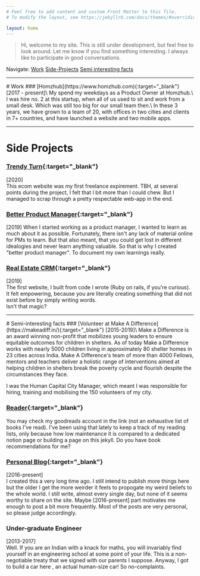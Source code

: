 ```yaml
---
# Feel free to add content and custom Front Matter to this file.
# To modify the layout, see https://jekyllrb.com/docs/themes/#overriding-theme-defaults

layout: home
---
```

> Hi, welcome to my site. This is still under development, but feel free to look around. Let me know if you find something interesting. I always like to participate in good conversations.

<span class="navigate">Navigate: </span><a href="#work" class="navigate">Work</a> <a href="#side-projects" class="navigate">Side-Projects</a> <a href="#semi-interesting-facts" class="navigate">Semi interesting facts</a>


<hr class="my-5">
# Work
### [Homzhub](https://www.homzhub.com){:target="_blank"}
<span class="caption">[2017 - present]</span>\
My spend my weekdays as a Product Owner at Homzhub.\
I was hire no. 2 at this startup, when all of us used to sit and work from a small desk. Which was still too big for our small team then.\
In these 3 years, we have grown to a <span class="underline"> team of 20, with offices in two cities and clients in 7+ countries, and have launched a website and two mobile apps.</span>

<hr>

# Side Projects

### [Trendy Turn](https://www.trendyturn.com){:target="_blank"}
<span class="caption">[2020]</span>\
This ecom website was my first freelance expirement. TBH, at several points during the project,<span class="underline"> I felt that I bit more
than I could chew</span>. But I managed to scrap through a pretty respectable
web-app in the end.

### [Better Product Manager](http://www.betterproductmanager.com){:target="_blank"}

<span class="caption">[2019]</span>
When I started working as a product manager, I wanted to learn as much
about it as possible. Fortunately, there isn't any lack of material
online for PMs to learn. But that also meant, that you could get lost in
different idealogies and never learn anything valuable. So that is why I
created "better product manager". <span class="underline">To document my own learnings really.</span>

### [Real Estate CRM](https://realestatelistingapp.herokuapp.com){:target="_blank"}
<span class="caption">[2019]</span>\
The first website, I built from code I wrote (Ruby on rails, if you're curious). It felt empowering, because
you are literally creating something that did not exist before by simply
writing words.\
<span class="underline strong"> Isn't that magic?</span>

<hr>
# Semi-interesting facts
### [Volunteer at Make A Difference](https://makeadiff.in/){:target="_blank"}
<span class="caption">[2015-2019]</span>\
Make a Difference is an award winning non-profit that mobilizes young leaders to ensure equitable outcomes for children in shelters. As of today Make a Difference works with nearly 5000 children living in approximately 80 shelter homes in 23 cities across India. Make A Difference's team of more than 4000 Fellows, mentors and teachers deliver a holistic range of interventions aimed at helping children in shelters break the poverty cycle and flourish despite the circumstances they face.

I was the <span class="underline">Human Capital City Manager</span>, which meant I was responsible for hiring, training and mobilising the 150 volunteers of my city.

### [Reader](https://www.goodreads.com/review/list/80750798-vedant?shelf=read&view=table){:target="_blank"}
You may check my goodreads account in the link (not an exhaustive list
of books I've read). I've
been using that lately to keep a track of my reading lists, only because
how low maintenance it is compared to a dedicated notion page or building
a page on this jekyll. <span class="underline"> Do you have book
recommendations for me?</span>

### [Personal Blog](https://vedantlohbare.wordpress.com/){:target="_blank"}
<span class="caption">[2016-present]</span>\
I created this a very long time ago. I still intend to publish more
things here but the older I get the more weirder it feels to propogate
my weird beliefs to the whole world. I still write, almost every single
day, but none of it seems worthy to share on the site. Maybe
[2016-present] part motivates me enough to post a bit more frequently.
<span class="underline">Most of the posts are very personal, so please judge accordingly. </span>

### Under-graduate Engineer
<span class="caption">[2013-2017]</span>\
Well. If you are an Indian with a knack for maths, you will invariably
find yourself in an engineering school at some point of your life. This
is a non-negotiable treaty that we signed with our parents I suppose.
Anyway, I got to <span class="underline">build a car here </span>, an actual human-size car! So no-complaints.
